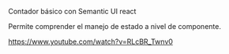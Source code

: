 Contador básico con Semantic UI react

Permite comprender el manejo de estado a nivel de componente.

https://www.youtube.com/watch?v=RLcBR_Twnv0
